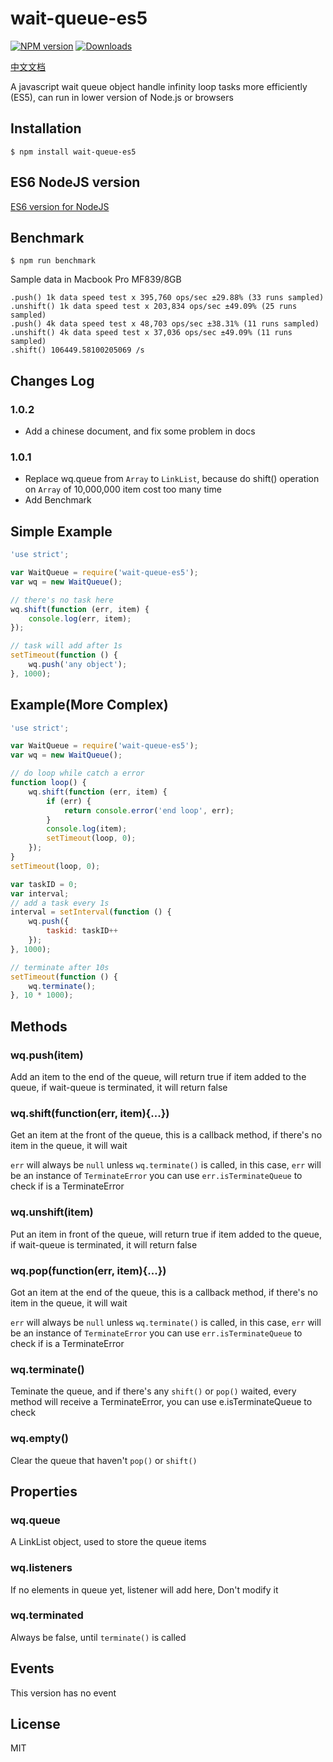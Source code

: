 # wait-queue-es5

[![NPM version][npm-image]][npm-url]
[![Downloads][downloads-image]][downloads-url]

[中文文档](./docs/zh-cn.md)

  A javascript wait queue object handle infinity loop tasks more efficiently (ES5), can run in lower version of Node.js or browsers

## Installation

```
$ npm install wait-queue-es5
```

## ES6 NodeJS version

[ES6 version for NodeJS](https://github.com/flarestart/wait-queue)

## Benchmark

```
$ npm run benchmark
```

Sample data in Macbook Pro MF839/8GB

    .push() 1k data speed test x 395,760 ops/sec ±29.88% (33 runs sampled)
    .unshift() 1k data speed test x 203,834 ops/sec ±49.09% (25 runs sampled)
    .push() 4k data speed test x 48,703 ops/sec ±38.31% (11 runs sampled)
    .unshift() 4k data speed test x 37,036 ops/sec ±49.09% (11 runs sampled)
    .shift() 106449.58100205069 /s

## Changes Log

### 1.0.2
 
 * Add a chinese document, and fix some problem in docs

### 1.0.1

 * Replace wq.queue from `Array` to `LinkList`, because do shift() operation on `Array` of 10,000,000 item cost too many time
 * Add Benchmark

## Simple Example

```js
'use strict';

var WaitQueue = require('wait-queue-es5');
var wq = new WaitQueue();

// there's no task here 
wq.shift(function (err, item) {
    console.log(err, item);
});

// task will add after 1s
setTimeout(function () {
    wq.push('any object');
}, 1000);
```

## Example(More Complex)

```js
'use strict';

var WaitQueue = require('wait-queue-es5');
var wq = new WaitQueue();

// do loop while catch a error
function loop() {
    wq.shift(function (err, item) {
        if (err) {
            return console.error('end loop', err);
        }
        console.log(item);
        setTimeout(loop, 0);
    });
}
setTimeout(loop, 0);

var taskID = 0;
var interval;
// add a task every 1s
interval = setInterval(function () {
    wq.push({
        taskid: taskID++
    });
}, 1000);

// terminate after 10s
setTimeout(function () {
    wq.terminate();
}, 10 * 1000);

```

## Methods

### wq.push(item)

Add an item to the end of the queue, will return true if item added to the queue,
if wait-queue is terminated, it will return false

### wq.shift(function(err, item){...})

Get an item at the front of the queue, this is a callback method, if there's no item
in the queue, it will wait

`err` will always be `null` unless `wq.terminate()` is called, in this case, `err` will be an instance of `TerminateError`
you can use `err.isTerminateQueue` to check if is a TerminateError

### wq.unshift(item)

Put an item in front of the queue, will return true if item added to the queue,
if wait-queue is terminated, it will return false

### wq.pop(function(err, item){...})

Got an item at the end of the queue, this is a callback method, if there's no item
in the queue, it will wait

`err` will always be `null` unless `wq.terminate()` is called, in this case, `err` will be an instance of `TerminateError`
you can use `err.isTerminateQueue` to check if is a TerminateError

### wq.terminate()

Teminate the queue, and if there's any `shift()` or `pop()` waited, every method
will receive a TerminateError, you can use e.isTerminateQueue to check

### wq.empty()

Clear the queue that haven't `pop()` or `shift()`

## Properties

### wq.queue

A LinkList object, used to store the queue items

### wq.listeners

If no elements in queue yet, listener will add here, Don't modify it

### wq.terminated

Always be false, until `terminate()` is called

## Events

This version has no event

## License

  MIT

[npm-image]: https://img.shields.io/npm/v/wait-queue-es5.svg
[npm-url]: https://npmjs.org/package/wait-queue-es5
[downloads-image]: http://img.shields.io/npm/dm/wait-queue-es5.svg
[downloads-url]: https://npmjs.org/package/wait-queue-es5